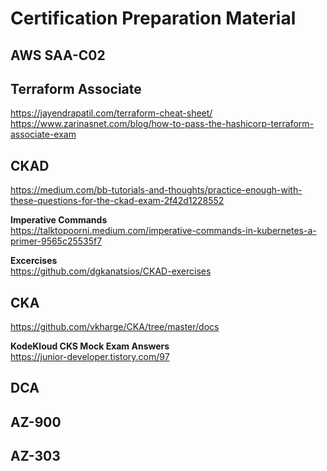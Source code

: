 
# Certification Preparation Material

## AWS SAA-C02 

## Terraform Associate 
https://jayendrapatil.com/terraform-cheat-sheet/<br/>
https://www.zarinasnet.com/blog/how-to-pass-the-hashicorp-terraform-associate-exam<br/>


## CKAD
https://medium.com/bb-tutorials-and-thoughts/practice-enough-with-these-questions-for-the-ckad-exam-2f42d1228552

**Imperative Commands**<br/>
https://talktopoorni.medium.com/imperative-commands-in-kubernetes-a-primer-9565c25535f7

**Excercises**<br/>
https://github.com/dgkanatsios/CKAD-exercises


## CKA
https://github.com/vkharge/CKA/tree/master/docs

**KodeKloud CKS Mock Exam Answers**<br/>
https://junior-developer.tistory.com/97<br/>

## DCA

## AZ-900


## AZ-303

